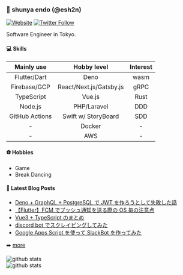 ### 👨 shunya endo (@esh2n)

[![Website](https://img.shields.io/badge/esh2n.com-up-sccess?style=for-the-badge)](https://www.esh2n.com/)
[![Twitter Follow](https://img.shields.io/twitter/follow/esh2n?color=1DA1F2&logo=twitter&style=for-the-badge)](https://twitter.com/esh2n)

Software Engineer in Tokyo.

#### 💻 Skills

|   Mainly use   |       Hobby level       | Interest |
| :------------: | :---------------------: | :------: |
|  Flutter/Dart  |          Deno           |   wasm   |
|  Firebase/GCP  | React/Next.js/Gatsby.js |   gRPC   |
|   TypeScript   |         Vue.js          |   Rust   |
|    Node.js     |       PHP/Laravel       |   DDD    |
| GitHub Actions |   Swift w/ StoryBoard   |   SDD    |
|       -        |         Docker          |    -     |
|       -        |           AWS           |    -     |

#### ⚽️ Hobbies

- Game
- Break Dancing

#### 📕 Latest Blog Posts

- [Deno + GraphQL + PostgreSQL で JWT を作ろうとして失敗した話](https://www.esh2n.com/posts/deno-tutorial.html)
- [【Flutter】FCM でプッシュ通知を送る際の OS 毎の注意点](https://www.esh2n.com/posts/fcm.html)
- [Vue3 + TypeScript のまとめ](https://www.esh2n.com/posts/vue3-ts.html)
- [discord bot でスクレイピングしてみた](https://www.esh2n.com/posts/puppeteer-discordjs.html)
- [Google Apps Script を使って SlackBot を作ってみた](https://www.esh2n.com/posts/slack-bot.html)

➡️ [more](https://www.esh2n.com/)

<img align='left' alt='github stats' src='https://github-readme-stats.vercel.app/api?username=esh2n&show_icons=true&hide_border=true'/>

<br/>

<img align='left' alt='github stats' src='https://github-readme-stats.vercel.app/api/top-langs/?username=esh2n&layout=compact&show_icons=true&hide_border=true'/>
